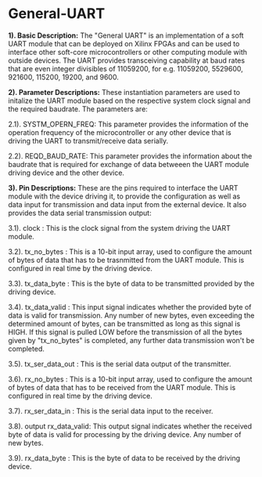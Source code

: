 # General-UART
**1). Basic Description:** The "General UART" is an implementation of a soft UART module that can be deployed on Xilinx FPGAs and can be used to interface other soft-core microcontrollers or other computing module with outside devices. The UART provides transceiving capability at baud rates that are even integer divisibles of 11059200, for e.g. 11059200, 5529600, 921600, 115200, 19200, and 9600.

**2). Parameter Descriptions:** These instantiation parameters are used to initalize the UART module based on the respective system clock signal and the required baudrate. The parameters are:

2.1). SYSTM_OPERN_FREQ: This parameter provides the information of the operation frequency of the microcontroller or any other device that is driving the UART to transmit/receive data serially.

2.2). REQD_BAUD_RATE: This parameter provides the information about the baudrate that is required for exchange of data betweeen the UART module driving device and the other device.

**3). Pin Descriptions:** These are the pins required to interface the UART module with the device driving it, to provide the configuration as well as data input for transmission and data input from the external device. It also provides the data serial transmission output:

3.1). clock             : This is the clock signal from the system driving the UART module.

3.2). tx_no_bytes       : This is a 10-bit input array, used to configure the amount of bytes of data that has to be trasnmitted from the UART module. This is configured in real time by the driving device.

3.3). tx_data_byte      : This is the byte of data to be transmitted provided by the driving device.

3.4). tx_data_valid     : This input signal indicates whether the provided byte of data is valid for transmission. Any number of new bytes, even exceeding the determined amount of bytes, can be transmitted as long as this signal is HIGH. If this signal is pulled LOW before the transmission of all the bytes given by "tx_no_bytes" is completed, any further data transmission won't be completed.

3.5). tx_ser_data_out   : This is the serial data output of the transmitter.

3.6). rx_no_bytes       : This is a 10-bit input array, used to configure the amount of bytes of data that has to be received from the UART module. This is configured in real time by the driving device.

3.7). rx_ser_data_in    :  This is the serial data input to the receiver.

3.8). output       rx_data_valid: This output signal indicates whether the received byte of data is valid for processing by the driving device. Any number of new bytes.

3.9). rx_data_byte      : This is the byte of data to be received by the driving device.

    
